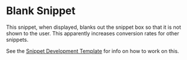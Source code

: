 # Blank Snippet

This snippet, when displayed, blanks out the snippet box so that it is not
shown to the user. This apparently increases conversion rates for other
snippets.

See the
[Snippet Development Template](https://github.com/Osmose/snippet-dev-template)
for info on how to work on this.
